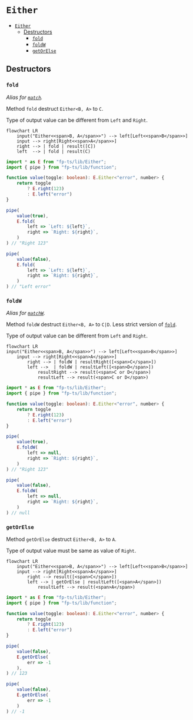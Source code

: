 # `Either`

- [`Either`](#either)
  - [Destructors](#destructors)
    - [`fold`](#fold)
    - [`foldW`](#foldw)
    - [`getOrElse`](#getorelse)

## Destructors


### `fold`
*Alias for [`match`](#match).*

Method `fold` destruct `Either<B, A>` to `C`.

Type of output value can be different from `Left` and `Right`.

```mermaid
flowchart LR
    input("Either<<span>B, A</span>>") --> left[Left<<span>B</span>>]
    input --> right[Right<<span>A</span>>]
    right --> | fold | result([C])
    left  --> | fold | result(C)

```


```ts
import * as E from "fp-ts/lib/Either";
import { pipe } from "fp-ts/lib/function";

function value(toggle: boolean): E.Either<"error", number> {
    return toggle
        ? E.right(123)
        : E.left("error")
}

pipe(
    value(true),
    E.fold(
        left => `Left: ${left}`,
        right => `Right: ${right}`,
    )
) // "Right 123"

pipe(
    value(false),
    E.fold(
        left => `Left: ${left}`,
        right => `Right: ${right}`,
    )
) // "Left error"
```


### `foldW`
*Alias for [`matchW`](#matchW).*

Method `foldW` destruct `Either<B, A>` to `C|D`. Less strict version of [`fold`](#fold).

Type of output value can be different from `Left` and `Right`.

```mermaid
flowchart LR
input("Either<<span>B, A</span>>") --> left[Left<<span>B</span>>]
    input --> right[Right<<span>A</span>>]
        right --> | foldW | resultRight([<span>C</span>])
        left -->  | foldW | resultLeft([<span>D</span>])
            resultRight --> result(<span>C or D</span>)
            resultLeft --> result(<span>C or D</span>)

```


```ts
import * as E from "fp-ts/lib/Either";
import { pipe } from "fp-ts/lib/function";

function value(toggle: boolean): E.Either<"error", number> {
    return toggle
        ? E.right(123)
        : E.left("error")
}

pipe(
    value(true),
    E.foldW(
        left => null,
        right => `Right: ${right}`,
    )
) // "Right 123"

pipe(
    value(false),
    E.foldW(
        left => null,
        right => `Right: ${right}`,
    )
) // null
```


### `getOrElse`

Method `getOrElse` destruct `Either<B, A>` to `A`.

Type of output value must be same as value of `Right`.

```mermaid
flowchart LR
    input("Either<<span>B, A</span>>") --> left[Left<<span>B</span>>]
    input --> right[Right<<span>A</span>>]
        right --> result([<span>C</span>])
        left --> | getOrElse | resultLeft([<span>A</span>])
            resultLeft --> result(<span>A</span>)

```


```ts
import * as E from "fp-ts/lib/Either";
import { pipe } from "fp-ts/lib/function";

function value(toggle: boolean): E.Either<"error", number> {
    return toggle
        ? E.right(123)
        : E.left("error")
}

pipe(
    value(false),
    E.getOrElse(
        err => -1
    ),
) // 123

pipe(
    value(false),
    E.getOrElse(
        err => -1
    )
) // -1
```
